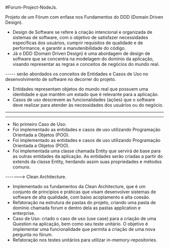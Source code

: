 #Forum-Project-NodeJs.
 
 Projeto de um Fórum com enfase nos Fundamentos do DDD (Domain Driven Design).
 
 - Design de Software se refere à criação intencional e organizada de sistemas de software, com o objetivo de satisfazer necessidades específicas dos usuários, cumprir requisitos de qualidade e de performance, e garantir a manutenibilidade do código.
 - Já o DDD (Domain Driven Design) é uma abordagem de design de software que se concentra na modelagem do domínio da aplicação, visando representar as regras e conceitos de negócios do mundo real.
 
 
 ----- serão abordados os conceitos de Entidades e Casos de Uso no desenvolvimento de software no decorrer do projeto.
 
 
 - Entidades representam objetos do mundo real que possuem uma identidade e que mantêm um estado que é relevante para a aplicação.
 - Casos de uso descrevem as funcionalidades (ações) que o software deve realizar para atender às necessidades dos usuários ou do negócio.
 
 ____________________________________________________________________________________________________________________________________________________________________________________________________________________
 ____________________________________________________________________________________________________________________________________________________________________________________________________________________
 - No primeiro Caso de Uso:
 - Foi implementado as entidades e casos de uso utilizando Programação Orientada a Objetos (POO).
 - Foi implementado as entidades e casos de uso utilizando Programação Orientada a Objetos (POO).
 - Foi  implementada uma classe chamada Entity que servirá de base para as outras entidades da aplicação. As entidades serão criadas a partir do extends da classe Entity, herdando assim suas propriedades e métodos comuns.

-------> Clean Architecture.
 - Implementado os fundamentos da Clean Architecture, que é um conjunto de princípios e práticas que visam desenvolver sistemas de software de alta qualidade, com baixo acoplamento e alta coesão.
 - Refatoração na estrutura de pastas do projeto, criando uma pasta de domínio chamada forum e dentro dela as pastas application e enterprise.
 - Caso de Uso: criado o caso de uso (use case) para a criação de uma Question na aplicação, bem como seu teste unitário. O objetivo é implementar uma funcionalidade que permita a criação de uma nova pergunta no fórum.
 - Refatoração nos testes unitários para utilizar in-memory-repositories.
